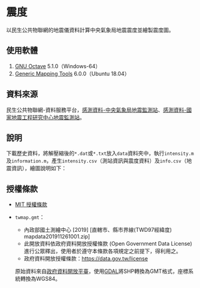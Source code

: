 # 震度
以民生公共物聯網的地震儀資料計算中央氣象局地震震度並繪製震度圖。

## 使用軟體
1. [GNU Octave](https://www.gnu.org/software/octave/) 5.1.0（Windows-64）
2. [Generic Mapping Tools](https://www.generic-mapping-tools.org/) 6.0.0（Ubuntu 18.04）

## 資料來源
民生公共物聯網-資料服務平台，[感測資料-中央氣象局地震監測站](https://ci.taiwan.gov.tw/dsp/environmental_eq_cwb.aspx)、[感測資料-國家地震工程研究中心地震監測站](https://ci.taiwan.gov.tw/dsp/environmental_eq_ncree.aspx)。

## 說明
下載歷史資料，將解壓縮後的`*.dat`或`*.txt`放入`data`資料夾中，執行`intensity.m`及`information.m`，產生`intensity.csv`（測站資訊與震度資料）及`info.csv`（地震資訊），繪圖說明如下：

## 授權條款
* [MIT 授權條款](https://github.com/chemars/Seismic-Intensity/blob/master/LICENSE)
* `twmap.gmt`：
  * 內政部國土測繪中心 [2019] [直轄市、縣市界線(TWD97經緯度) mapdata201911261001.zip]
  * 此開放資料依政府資料開放授權條款 (Open Government Data License) 進行公眾釋出，使用者於遵守本條款各項規定之前提下，得利用之。
  * 政府資料開放授權條款：https://data.gov.tw/license

  原始資料來自[政府資料開放平臺](https://data.gov.tw/dataset/7442)，使用[GDAL](https://gdal.org/)將SHP轉換為GMT格式，座標系統轉換為WGS84。
